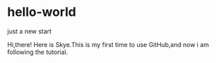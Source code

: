 # hello-world
just a new start

Hi,there! Here is Skye.This is my first time to use GitHub,and now i am following the tutorial.
